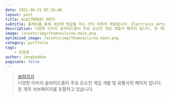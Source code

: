 ```yaml
---
date: 2021-06-21 07:18:46
layout: post
title: ELECTRONIC ARTS
subtitle: 플레이를 통해 세상에 영감을 주는 것이 저희의 목표입니다. Electronic Arts는 콘솔, PC, 모바일 게임 분야를 선도하는 퍼블리셔 기업입니다. <sup><a href="https://www.ea.com/ko-kr">#</a></sup>
description: 다양한 이미지 슬라이드들이 주요 요소인 게임 개발사 페이지 입니다. 한 개의 서브페이지를 포함하고 있습니다.
image: /assets/img/thumnails/ea_main.png
optimized_image: /assets/img/thumnails/ea_main.png
category: portfolio
tags:
    - 반응형
author: JongSeoKoo
paginate: false
---
```


> <a href="/assets/portfolio/portfolio_EA/index.html" target="_blank">보러가기</a>  
> 다양한 이미지 슬라이드들이 주요 요소인 게임 개발 및 유통사의 페이지 입니다. 한 개의 서브페이지를 포함하고 있습니다.
